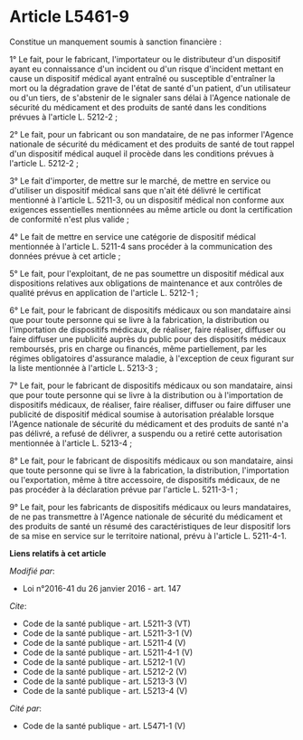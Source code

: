 # Article L5461-9

Constitue un manquement soumis à sanction financière : 

1° Le fait, pour le fabricant, l'importateur ou le distributeur d'un dispositif ayant eu connaissance d'un incident ou d'un
risque d'incident mettant en cause un dispositif médical ayant entraîné ou susceptible d'entraîner la mort ou la dégradation
grave de l'état de santé d'un patient, d'un utilisateur ou d'un tiers, de s'abstenir de le signaler sans délai à l'Agence
nationale de sécurité du médicament et des produits de santé dans les conditions prévues à l'article L. 5212-2 ; 

2° Le fait, pour un fabricant ou son mandataire, de ne pas informer l'Agence nationale de sécurité du médicament et des
produits de santé de tout rappel d'un dispositif médical auquel il procède dans les conditions prévues à l'article L.
5212-2 ; 

3° Le fait d'importer, de mettre sur le marché, de mettre en service ou d'utiliser un dispositif médical sans que n'ait été
délivré le certificat mentionné à l'article L. 5211-3, ou un dispositif médical non conforme aux exigences essentielles
mentionnées au même article ou dont la certification de conformité n'est plus valide ; 

4° Le fait de mettre en service une catégorie de dispositif médical mentionnée à l'article L. 5211-4 sans procéder à la
communication des données prévue à cet article ; 

5° Le fait, pour l'exploitant, de ne pas soumettre un dispositif médical aux dispositions relatives aux obligations de
maintenance et aux contrôles de qualité prévus en application de l'article L. 5212-1 ; 

6° Le fait, pour le fabricant de dispositifs médicaux ou son mandataire ainsi que pour toute personne qui se livre à la
fabrication, la distribution ou l'importation de dispositifs médicaux, de réaliser, faire réaliser, diffuser ou faire
diffuser une publicité auprès du public pour des dispositifs médicaux remboursés, pris en charge ou financés, même
partiellement, par les régimes obligatoires d'assurance maladie, à l'exception de ceux figurant sur la liste mentionnée à
l'article L. 5213-3 ; 

7° Le fait, pour le fabricant de dispositifs médicaux ou son mandataire, ainsi que pour toute personne qui se livre à la
distribution ou à l'importation de dispositifs médicaux, de réaliser, faire réaliser, diffuser ou faire diffuser une
publicité de dispositif médical soumise à autorisation préalable lorsque l'Agence nationale de sécurité du médicament et des
produits de santé n'a pas délivré, a refusé de délivrer, a suspendu ou a retiré cette autorisation mentionnée à l'article L.
5213-4 ; 

8° Le fait, pour le fabricant de dispositifs médicaux ou son mandataire, ainsi que toute personne qui se livre à la
fabrication, la distribution, l'importation ou l'exportation, même à titre accessoire, de dispositifs médicaux, de ne pas
procéder à la déclaration prévue par l'article L. 5211-3-1 ; 

9° Le fait, pour les fabricants de dispositifs médicaux ou leurs mandataires, de ne pas transmettre à l'Agence nationale de
sécurité du médicament et des produits de santé un résumé des caractéristiques de leur dispositif lors de sa mise en service
sur le territoire national, prévu à l'article L. 5211-4-1.

**Liens relatifs à cet article**

_Modifié par_:

  - Loi n°2016-41 du 26 janvier 2016 - art. 147

_Cite_:

  - Code de la santé publique - art. L5211-3 (VT)
  - Code de la santé publique - art. L5211-3-1 (V)
  - Code de la santé publique - art. L5211-4 (V)
  - Code de la santé publique - art. L5211-4-1 (V)
  - Code de la santé publique - art. L5212-1 (V)
  - Code de la santé publique - art. L5212-2 (V)
  - Code de la santé publique - art. L5213-3 (V)
  - Code de la santé publique - art. L5213-4 (V)

_Cité par_:

  - Code de la santé publique - art. L5471-1 (V)
